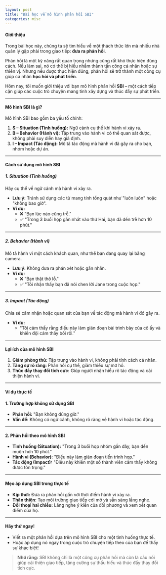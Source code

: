 ```yaml
---
layout: post
title: "Bài học về mô hình phản hồi SBI"
categories: misc
---
```


#### **Giới thiệu**

Trong bài học này, chúng ta sẽ tìm hiểu về một thách thức lớn mà nhiều nhà quản lý gặp phải trong giao tiếp: **đưa ra phản hồi**.

Phản hồi là một kỹ năng rất quan trọng nhưng cũng rất khó thực hiện đúng cách. Nếu làm sai, nó có thể bị hiểu nhầm thành tấn công cá nhân hoặc sự thiên vị. Nhưng nếu được thực hiện đúng, phản hồi sẽ trở thành một công cụ giúp cá nhân **học hỏi và phát triển**.

Hôm nay, tôi muốn giới thiệu với bạn mô hình phản hồi **SBI** – một cách tiếp cận giúp các cuộc trò chuyện mang tính xây dựng và thúc đẩy sự phát triển.

---

#### **Mô hình SBI là gì?**

Mô hình SBI bao gồm ba yếu tố chính:

1. **S – Situation (Tình huống):** Ngữ cảnh cụ thể khi hành vi xảy ra.
2. **B – Behavior (Hành vi):** Tập trung vào hành vi có thể quan sát được, không phải suy diễn hay giả định.
3. **I – Impact (Tác động):** Mô tả tác động mà hành vi đã gây ra cho bạn, nhóm hoặc dự án.

---

#### **Cách sử dụng mô hình SBI**

##### 1. **Situation (Tình huống)**

Hãy cụ thể về ngữ cảnh mà hành vi xảy ra.

- **Lưu ý:** Tránh sử dụng các từ mang tính tổng quát như "luôn luôn" hoặc "không bao giờ".
- **Ví dụ:**
  - ❌ "Bạn lúc nào cũng trễ."
  - ✅ "Trong 3 buổi họp gần nhất vào thứ Hai, bạn đã đến trễ hơn 10 phút."

---

##### 2. **Behavior (Hành vi)**

Mô tả hành vi một cách khách quan, như thể bạn đang quay lại bằng camera.

- **Lưu ý:** Không đưa ra phán xét hoặc gắn nhãn.
- **Ví dụ:**
  - ❌ "Bạn thật thô lỗ."
  - ✅ "Tôi nhận thấy bạn đã nói chen lời Jane trong cuộc họp."

---

##### 3. **Impact (Tác động)**

Chia sẻ cảm nhận hoặc quan sát của bạn về tác động mà hành vi đó gây ra.

- **Ví dụ:**
  - "Tôi cảm thấy rằng điều này làm gián đoạn bài trình bày của cô ấy và khiến đội cảm thấy bối rối."

---

#### **Lợi ích của mô hình SBI**

1. **Giảm phòng thủ:** Tập trung vào hành vi, không phải tính cách cá nhân.
2. **Tăng sự rõ ràng:** Phản hồi cụ thể, giảm thiểu sự mơ hồ.
3. **Thúc đẩy thay đổi tích cực:** Giúp người nhận hiểu rõ tác động và cải thiện hành vi.

---

#### **Ví dụ thực tế**

#### 1. **Trường hợp không sử dụng SBI**

- **Phản hồi:** "Bạn không đúng giờ."
- **Vấn đề:** Không có ngữ cảnh, không rõ ràng về hành vi hoặc tác động.

---

#### 2. **Phản hồi theo mô hình SBI**

- **Tình huống (Situation):** "Trong 3 buổi họp nhóm gần đây, bạn đến muộn hơn 10 phút."
- **Hành vi (Behavior):** "Điều này làm gián đoạn tiến trình họp."
- **Tác động (Impact):** "Điều này khiến một số thành viên cảm thấy không được tôn trọng."

---

#### **Mẹo áp dụng SBI trong thực tế**

- **Kịp thời:** Đưa ra phản hồi gần với thời điểm hành vi xảy ra.
- **Thân thiện:** Tạo môi trường giao tiếp cởi mở và sẵn sàng lắng nghe.
- **Đối thoại hai chiều:** Lắng nghe ý kiến của đối phương và xem xét quan điểm của họ.

---

#### **Hãy thử ngay!**

- Viết ra một phản hồi dựa trên mô hình SBI cho một tình huống thực tế.
- Hoặc áp dụng nó ngay trong cuộc trò chuyện tiếp theo của bạn để thấy sự khác biệt!

> **Nhớ rằng:** SBI không chỉ là một công cụ phản hồi mà còn là cầu nối giúp cải thiện giao tiếp, tăng cường sự thấu hiểu và thúc đẩy thay đổi tích cực.
